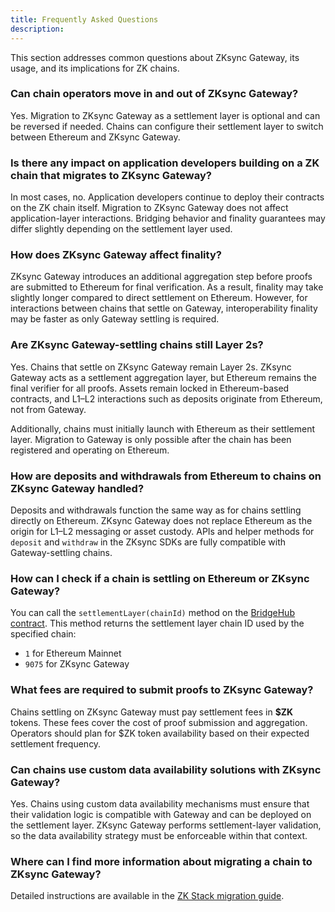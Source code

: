 ```yaml
---
title: Frequently Asked Questions
description:
---
```


This section addresses common questions about ZKsync Gateway, its usage, and its implications for ZK chains.

### Can chain operators move in and out of ZKsync Gateway?

Yes. Migration to ZKsync Gateway as a settlement layer is optional and can be reversed if needed.
Chains can configure their settlement layer to switch between Ethereum and ZKsync Gateway.

### Is there any impact on application developers building on a ZK chain that migrates to ZKsync Gateway?

In most cases, no. Application developers continue to deploy their contracts on the ZK chain itself.
Migration to ZKsync Gateway does not affect application-layer interactions.
Bridging behavior and finality guarantees may differ slightly depending on the settlement layer used.

### How does ZKsync Gateway affect finality?

ZKsync Gateway introduces an additional aggregation step before proofs are submitted to Ethereum for final verification.
As a result, finality may take slightly longer compared to direct settlement on Ethereum.
However, for interactions between chains that settle on Gateway, interoperability finality may be faster as only Gateway settling is required.

### Are ZKsync Gateway-settling chains still Layer 2s?

Yes. Chains that settle on ZKsync Gateway remain Layer 2s. ZKsync Gateway acts as a settlement aggregation layer,
but Ethereum remains the final verifier for all proofs.
Assets remain locked in Ethereum-based contracts, and L1–L2 interactions such as deposits originate from Ethereum, not from Gateway.

Additionally, chains must initially launch with Ethereum as their settlement layer.
Migration to Gateway is only possible after the chain has been registered and operating on Ethereum.

### How are deposits and withdrawals from Ethereum to chains on ZKsync Gateway handled?

Deposits and withdrawals function the same way as for chains settling directly on Ethereum. ZKsync Gateway does not replace
Ethereum as the origin for L1–L2 messaging or asset custody.
APIs and helper methods for `deposit` and `withdraw` in the ZKsync SDKs are fully compatible with Gateway-settling chains.

### How can I check if a chain is settling on Ethereum or ZKsync Gateway?

You can call the `settlementLayer(chainId)` method on the
[BridgeHub contract](https://etherscan.io/address/0x303a465B659cBB0ab36eE643eA362c509EEb5213#readProxyContract).
This method returns the settlement layer chain ID used by the specified chain:

- `1` for Ethereum Mainnet
- `9075` for ZKsync Gateway

### What fees are required to submit proofs to ZKsync Gateway?

Chains settling on ZKsync Gateway must pay settlement fees in **$ZK** tokens. These fees cover the cost of proof submission and aggregation.
Operators should plan for $ZK token availability based on their expected settlement frequency.

### Can chains use custom data availability solutions with ZKsync Gateway?

Yes. Chains using custom data availability mechanisms must ensure that their validation logic is compatible with Gateway and can be deployed
on the settlement layer. ZKsync Gateway performs settlement-layer validation, so the data availability strategy must be enforceable within that context.

### Where can I find more information about migrating a chain to ZKsync Gateway?

Detailed instructions are available in the [ZK Stack migration guide](../../zk-stack/running/gateway-settlement-layer).
